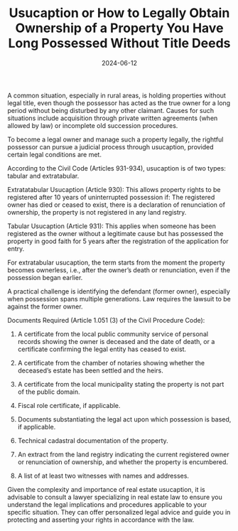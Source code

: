 ﻿---
title: 'Usucaption or How to Legally Obtain Ownership of a Property You Have Long Possessed Without Title Deeds'
metaTitle: 'Usucaption or How to Legally Obtain Ownership of a Property You Have Long Possessed Without Title Deeds'
metaDesc: 'Usucaption: Need title deeds for your property?'
socialImage: images/uzucapiunea.jpg
date: '2024-06-12'
tags:
  - usucaption, title deeds, real estate acquisition, conditions, terms 
---

A common situation, especially in rural areas, is holding properties without legal title, even though the possessor has acted as the true owner for a long period without being disturbed by any other claimant. Causes for such situations include acquisition through private written agreements (when allowed by law) or incomplete old succession procedures.

To become a legal owner and manage such a property legally, the rightful possessor can pursue a judicial process through usucaption, provided certain legal conditions are met.

According to the Civil Code (Articles 931-934), usucaption is of two types: tabular and extratabular.

Extratatabular Usucaption (Article 930): This allows property rights to be registered after 10 years of uninterrupted possession if: The registered owner has died or ceased to exist, there is a declaration of renunciation of ownership, the property is not registered in any land registry.

Tabular Usucaption (Article 931): This applies when someone has been registered as the owner without a legitimate cause but has possessed the property in good faith for 5 years after the registration of the application for entry.

For extratabular usucaption, the term starts from the moment the property becomes ownerless, i.e., after the owner’s death or renunciation, even if the possession began earlier.

A practical challenge is identifying the defendant (former owner), especially when possession spans multiple generations. Law requires the lawsuit to be against the former owner.

Documents Required (Article 1.051 (3) of the Civil Procedure Code):

1. A certificate from the local public community service of personal records showing the owner is deceased and the date of death, or a certificate confirming the legal entity has ceased to exist.

2. A certificate from the chamber of notaries showing whether the deceased’s estate has been settled and the heirs.

3. A certificate from the local municipality stating the property is not part of the public domain.

4. Fiscal role certificate, if applicable.

5. Documents substantiating the legal act upon which possession is based, if applicable.

6. Technical cadastral documentation of the property.

7. An extract from the land registry indicating the current registered owner or renunciation of ownership, and whether the property is encumbered.

8. A list of at least two witnesses with names and addresses.

Given the complexity and importance of real estate usucaption, it is advisable to consult a lawyer specializing in real estate law to ensure you understand the legal implications and procedures applicable to your specific situation. They can offer personalized legal advice and guide you in protecting and asserting your rights in accordance with the law.
